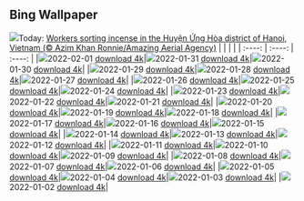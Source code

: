 ## Bing Wallpaper
![](./wallpaper/2022-02-01.jpg)Today: [Workers sorting incense in the Huyện Ứng Hòa district of Hanoi, Vietnam (© Azim Khan Ronnie/Amazing Aerial Agency)](./wallpaper/2022-02-01.jpg)
|      |      |      |
| :----: | :----: | :----: |
|![](./wallpaper/2022-02-01_sm.jpg)2022-02-01 [download 4k](./wallpaper/2022-02-01.jpg)|![](./wallpaper/2022-01-31_sm.jpg)2022-01-31 [download 4k](./wallpaper/2022-01-31.jpg)|![](./wallpaper/2022-01-30_sm.jpg)2022-01-30 [download 4k](./wallpaper/2022-01-30.jpg)|
|![](./wallpaper/2022-01-29_sm.jpg)2022-01-29 [download 4k](./wallpaper/2022-01-29.jpg)|![](./wallpaper/2022-01-28_sm.jpg)2022-01-28 [download 4k](./wallpaper/2022-01-28.jpg)|![](./wallpaper/2022-01-27_sm.jpg)2022-01-27 [download 4k](./wallpaper/2022-01-27.jpg)|
|![](./wallpaper/2022-01-26_sm.jpg)2022-01-26 [download 4k](./wallpaper/2022-01-26.jpg)|![](./wallpaper/2022-01-25_sm.jpg)2022-01-25 [download 4k](./wallpaper/2022-01-25.jpg)|![](./wallpaper/2022-01-24_sm.jpg)2022-01-24 [download 4k](./wallpaper/2022-01-24.jpg)|
|![](./wallpaper/2022-01-23_sm.jpg)2022-01-23 [download 4k](./wallpaper/2022-01-23.jpg)|![](./wallpaper/2022-01-22_sm.jpg)2022-01-22 [download 4k](./wallpaper/2022-01-22.jpg)|![](./wallpaper/2022-01-21_sm.jpg)2022-01-21 [download 4k](./wallpaper/2022-01-21.jpg)|
|![](./wallpaper/2022-01-20_sm.jpg)2022-01-20 [download 4k](./wallpaper/2022-01-20.jpg)|![](./wallpaper/2022-01-19_sm.jpg)2022-01-19 [download 4k](./wallpaper/2022-01-19.jpg)|![](./wallpaper/2022-01-18_sm.jpg)2022-01-18 [download 4k](./wallpaper/2022-01-18.jpg)|
|![](./wallpaper/2022-01-17_sm.jpg)2022-01-17 [download 4k](./wallpaper/2022-01-17.jpg)|![](./wallpaper/2022-01-16_sm.jpg)2022-01-16 [download 4k](./wallpaper/2022-01-16.jpg)|![](./wallpaper/2022-01-15_sm.jpg)2022-01-15 [download 4k](./wallpaper/2022-01-15.jpg)|
|![](./wallpaper/2022-01-14_sm.jpg)2022-01-14 [download 4k](./wallpaper/2022-01-14.jpg)|![](./wallpaper/2022-01-13_sm.jpg)2022-01-13 [download 4k](./wallpaper/2022-01-13.jpg)|![](./wallpaper/2022-01-12_sm.jpg)2022-01-12 [download 4k](./wallpaper/2022-01-12.jpg)|
|![](./wallpaper/2022-01-11_sm.jpg)2022-01-11 [download 4k](./wallpaper/2022-01-11.jpg)|![](./wallpaper/2022-01-10_sm.jpg)2022-01-10 [download 4k](./wallpaper/2022-01-10.jpg)|![](./wallpaper/2022-01-09_sm.jpg)2022-01-09 [download 4k](./wallpaper/2022-01-09.jpg)|
|![](./wallpaper/2022-01-08_sm.jpg)2022-01-08 [download 4k](./wallpaper/2022-01-08.jpg)|![](./wallpaper/2022-01-07_sm.jpg)2022-01-07 [download 4k](./wallpaper/2022-01-07.jpg)|![](./wallpaper/2022-01-06_sm.jpg)2022-01-06 [download 4k](./wallpaper/2022-01-06.jpg)|
|![](./wallpaper/2022-01-05_sm.jpg)2022-01-05 [download 4k](./wallpaper/2022-01-05.jpg)|![](./wallpaper/2022-01-04_sm.jpg)2022-01-04 [download 4k](./wallpaper/2022-01-04.jpg)|![](./wallpaper/2022-01-03_sm.jpg)2022-01-03 [download 4k](./wallpaper/2022-01-03.jpg)|
|![](./wallpaper/2022-01-02_sm.jpg)2022-01-02 [download 4k](./wallpaper/2022-01-02.jpg)|